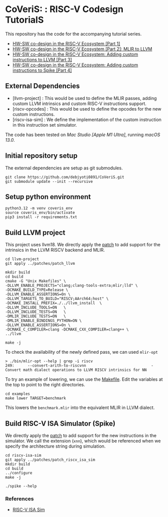 # CoVeriS: : RISC-V Codesign TutorialS

This repository has the code for the accompanying tutorial series.
- [HW-SW co-design in the RISC-V Ecosystem [Part 1]](https://debjyoti0891.github.io/mlir/part1)
- [HW-SW co-design in the RISC-V Ecosystem [Part 2]: MLIR to LLVM](https://debjyoti0891.github.io/mlir/part2)
- [HW-SW co-design in the RISC-V Ecosystem: Adding custom instructions to LLVM [Part 3]](https://debjyoti0891.github.io/mlir/part3)
- [HW-SW co-design in the RISC-V Ecosystem: Adding custom instructions to Spike [Part 4]](https://debjyoti0891.github.io/mlir/part4)


## External Dependencies
- [llvm-project] : This would be used to define the MLIR passes, adding custom LLVM intrinsics and custom RISC-V instructions support.
- [riscv-opcodes] : This would be used to define the opcodes for the new custom instructions.
- [riscv-isa-sim] : We define the implementation of the custom instruction in this instruction set simulator.

The code has been tested on *Mac Studio [Apple M1 Ultra]*, running *macOS 13.0*.

## Initial repository setup
The external dependencies are setup as git submodules.
```
git clone https://github.com/debjyoti0891/CoVeriS.git
git submodule update --init --recursive
```

## Setup python environment
```
python3.12 -m venv coveris_env
source coveris_env/bin/activate
pip3 install -r requirements.txt
```
## Build LLVM project

This project uses llvm18. We directly apply the [patch](./patches/patch_llvm) to add support for the intrinsics
in the LLVM RISCV backend and MLIR.

```
cd llvm-project
git apply ../patches/patch_llvm

mkdir build
cd build
cmake -G "Unix Makefiles" \
-DLLVM_ENABLE_PROJECTS="clang;clang-tools-extra;mlir;lld" \
-DCMAKE_BUILD_TYPE=Release \
-DLLVM_ENABLE_ASSERTIONS=On \
-DLLVM_TARGETS_TO_BUILD="RISCV;AArch64;host" \
-DCMAKE_INSTALL_PREFIX=./../llvm_install  \
-DLLVM_INCLUDE_TOOLS=ON   \
-DLLVM_INCLUDE_TESTS=ON   \
-DMLIR_INCLUDE_TESTS=ON   \
-DMLIR_ENABLE_BINDINGS_PYTHON=ON \
-DLLVM_ENABLE_ASSERTIONS=On \
-DCMAKE_C_COMPILER=clang -DCMAKE_CXX_COMPILER=clang++ \
../llvm

make -j
```

To check the availability of the newly defined pass, we can used `mlir-opt`
```shell
> ./bin/mlir-opt --help | grep -i riscv
249:      --convert-arith-to-riscvnn                             -   Convert math dialect operations to LLVM RISCV intrinsics for NN
```

To try an example of lowering, we can use the [Makefile](./examples/Makefile). Edit the variables at the top to
point to the right directories.

```
cd examples
make lower TARGET=benchmark
```
This lowers the `benchmark.mlir` into the equivalent MLIR in LLVM dialect.

## Build RISC-V ISA Simulator (Spike)
We directly apply the [patch](./patches/patch_riscv_isa_sim) to add support for the new instructions in the simulator.
We call the extension (`xnn`), which would be referenced when we specify the architecture string during simulation.

```
cd riscv-isa-sim
git apply ../patches/patch_riscv_isa_sim
mkdir build
cd build
../configure
make -j

./spike --help
```


### References
- [RISC-V ISA Sim](https://github.com/riscv-software-src/riscv-isa-sim)
